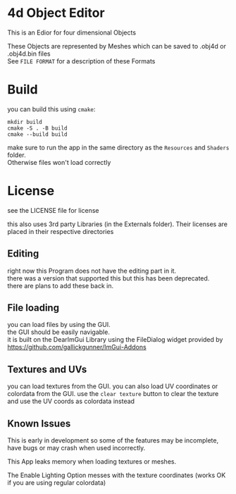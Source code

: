 #  4d Object Editor

This is an Edior for four dimensional Objects

These Objects are represented by Meshes which can be saved to .obj4d or .obj4d.bin files  
See `FILE FORMAT` for a description of these Formats


# Build

you can build this using `cmake`:

```
mkdir build
cmake -S . -B build
cmake --build build
```

make sure to run the app in the same directory as the `Resources` and `Shaders` folder.  
Otherwise files won't load correctly

# License

see the LICENSE file for license

this also uses 3rd party Libraries (in the Externals folder). Their licenses are placed in their respective directories


 ## Editing

right now this Program does not have the editing part in it.  
there was a version that supported this but this has been deprecated.  
there are plans to add these back in.  


## File loading

you can load files by using the GUI.  
the GUI should be easily navigable.  
it is built on the DearImGui Library using the FileDialog widget provided by <https://github.com/gallickgunner/ImGui-Addons>


## Textures and UVs

you can load textures from the GUI.
you can also load UV coordinates or colordata from the GUI.
use the `clear texture` button to clear the texture and use the UV coords as colordata instead

## Known Issues

This is early in development so some of the features may be incomplete, have bugs or may crash when used incorrectly.

This App leaks memory when loading textures or meshes.

The Enable Lighting Option messes with the texture coordinates (works OK if you are using regular colordata)
